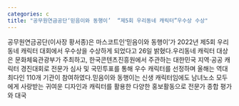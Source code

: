 ```yaml
---
categories: c
title: "공무원연금공단‘믿음이와 동행이’  “제5회 우리동네 캐릭터”우수상 수상"
---
```

공무원연금공단(이사장 황서종)은 마스코트인&lsquo;믿음이와 동행이&rsquo;가 2022년 제5회 우리동네 캐릭터 대회에서 우수상을 수상하게 되었다고 26일 밝혔다.우리동네 캐릭터 대상은 문화체육관광부가 주최하고, 한국콘텐츠진흥원에서 주관하는 대한민국 지역&middot;공공 캐릭터 경진대회로 전문가 심사 및 국민투표를 통해 우수 캐릭터를 선정하며 올해는 역대 최다인 110개 기관이 참여하였다.믿음이와 동행이는 신생 캐릭터임에도 남녀노소 모두에게 사랑받는 귀여운 디자인과 캐릭터를 활용한 다양한 홍보활동으로 전문가 종합 평가와 대국